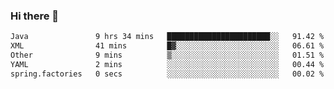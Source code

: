 ### Hi there 👋

<!--
**urzz/urzz** is a ✨ _special_ ✨ repository because its `README.md` (this file) appears on your GitHub profile.

Here are some ideas to get you started:

- 🔭 I’m currently working on ...
- 🌱 I’m currently learning ...
- 👯 I’m looking to collaborate on ...
- 🤔 I’m looking for help with ...
- 💬 Ask me about ...
- 📫 How to reach me: ...
- 😄 Pronouns: ...
- ⚡ Fun fact: ...
-->

<!--START_SECTION:waka-->

```txt
Java               9 hrs 34 mins   ███████████████████████░░   91.42 %
XML                41 mins         █▓░░░░░░░░░░░░░░░░░░░░░░░   06.61 %
Other              9 mins          ▒░░░░░░░░░░░░░░░░░░░░░░░░   01.51 %
YAML               2 mins          ░░░░░░░░░░░░░░░░░░░░░░░░░   00.44 %
spring.factories   0 secs          ░░░░░░░░░░░░░░░░░░░░░░░░░   00.02 %
```

<!--END_SECTION:waka-->

